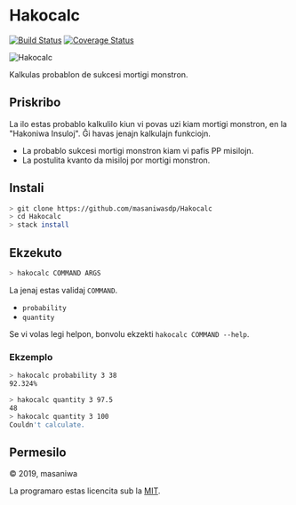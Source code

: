 Hakocalc
===

[![Build Status](https://travis-ci.org/masaniwasdp/Hakocalc.svg?branch=master)](https://travis-ci.org/masaniwasdp/Hakocalc)
[![Coverage Status](https://coveralls.io/repos/github/masaniwasdp/Hakocalc/badge.svg?branch=master)](https://coveralls.io/github/masaniwasdp/Hakocalc?branch=master)

![Hakocalc](https://masaniwasdp.github.io/Hakocalc/Screenshot.png)

Kalkulas probablon de sukcesi mortigi monstron.

## Priskribo
La ilo estas probablo kalkulilo kiun vi povas uzi kiam mortigi monstron, en la "Hakoniwa Insuloj".
Ĝi havas jenajn kalkulajn funkciojn.

+ La probablo sukcesi mortigi monstron kiam vi pafis PP misilojn.
+ La postulita kvanto da misiloj por mortigi monstron.

## Instali

``` bash
> git clone https://github.com/masaniwasdp/Hakocalc
> cd Hakocalc
> stack install
```

## Ekzekuto

``` bash
> hakocalc COMMAND ARGS
```

La jenaj estas validaj `COMMAND`.

+ `probability`
+ `quantity`

Se vi volas legi helpon, bonvolu ekzekti `hakocalc COMMAND --help`.

### Ekzemplo

``` bash
> hakocalc probability 3 38
92.324%
```

``` bash
> hakocalc quantity 3 97.5
48
> hakocalc quantity 3 100
Couldn't calculate.
```

## Permesilo
© 2019, masaniwa

La programaro estas licencita sub la [MIT](https://github.com/masaniwasdp/Hakocalc/blob/master/LICENSE).
